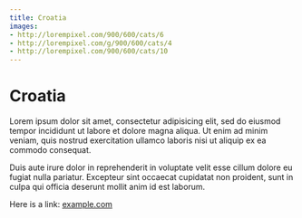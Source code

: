 ```yaml
---
title: Croatia
images:
- http://lorempixel.com/900/600/cats/6
- http://lorempixel.com/g/900/600/cats/4
- http://lorempixel.com/900/600/cats/10
---
```

# Croatia

Lorem ipsum dolor sit amet, consectetur adipisicing elit, sed do eiusmod tempor incididunt ut labore et dolore magna aliqua. Ut enim ad minim veniam, quis nostrud exercitation ullamco laboris nisi ut aliquip ex ea commodo consequat.

Duis aute irure dolor in reprehenderit in voluptate velit esse cillum dolore eu fugiat nulla pariatur. Excepteur sint occaecat cupidatat non proident, sunt in culpa qui officia deserunt mollit anim id est laborum.

Here is a link: [example.com][example]

[example]: http://example.com
